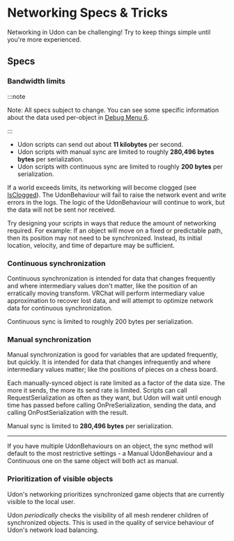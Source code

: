 # Networking Specs & Tricks

Networking in Udon can be challenging! Try to keep things simple until you're more experienced.

## Specs
### Bandwidth limits

:::note

Note: All specs subject to change. You can see some specific information about the data used per-object in [Debug Menu 6](/worlds/udon/world-debug-views/#debug-menu-6).

:::

- Udon scripts can send out about **11 kilobytes** per second.
- Udon scripts with manual sync are limited to roughly **280,496 bytes bytes** per serialization.
- Udon scripts with continuous sync are limited to roughly **200 bytes** per serialization.

If a world exceeds limits, its networking will become clogged (see [IsClogged](https://creators.vrchat.com/worlds/udon/networking/network-components/#networking-properties)). The UdonBehaviour will fail to raise the network event and write errors in the logs. The logic of the UdonBehaviour will continue to work, but the data will not be sent nor received.

Try designing your scripts in ways that reduce the amount of networking required. For example: If an object will move on a fixed or predictable path, then its position may not need to be synchronized. Instead, its initial location, velocity, and time of departure may be sufficient.

### Continuous synchronization

Continuous synchronization is intended for data that changes frequently and where intermediary values don't matter, like the position of an erratically moving transform. VRChat will perform intermediary value approximation to recover lost data, and will attempt to optimize network data for continuous synchronization.

Continuous sync is limited to roughly 200 bytes per serialization.

### Manual synchronization

Manual synchronization is good for variables that are updated frequently, but quickly. It is intended for data that changes infrequently and where intermediary values matter; like the positions of pieces on a chess board.

Each manually-synced object is rate limited as a factor of the data size. The more it sends, the more its send rate is limited. Scripts can call RequestSerialization as often as they want, but Udon will wait until enough time has passed before calling OnPreSerialization, sending the data, and calling OnPostSerialization with the result.

Manual sync is limited to **280,496 bytes** per serialization.

---

If you have multiple UdonBehaviours on an object, the sync method will default to the most restrictive settings - a Manual UdonBehaviour and a Continuous one on the same object will both act as manual.

### Prioritization of visible objects

Udon's networking prioritizes synchronized game objects that are currently visible to the local user.

Udon *periodically* checks the visibility of all mesh renderer children of synchronized objects. This is used in the quality of service behaviour of Udon's network load balancing.